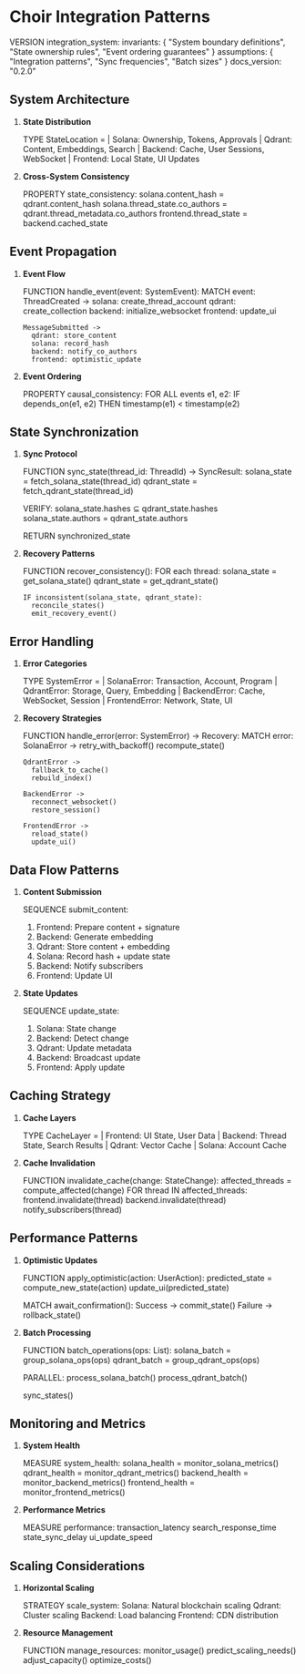 # Choir Integration Patterns

VERSION integration_system:
invariants: {
"System boundary definitions",
"State ownership rules",
"Event ordering guarantees"
}
assumptions: {
"Integration patterns",
"Sync frequencies",
"Batch sizes"
}
docs_version: "0.2.0"

## System Architecture

1. **State Distribution**

   TYPE StateLocation =
   | Solana: Ownership, Tokens, Approvals
   | Qdrant: Content, Embeddings, Search
   | Backend: Cache, User Sessions, WebSocket
   | Frontend: Local State, UI Updates

2. **Cross-System Consistency**

   PROPERTY state_consistency:
   solana.content_hash = qdrant.content_hash
   solana.thread_state.co_authors = qdrant.thread_metadata.co_authors
   frontend.thread_state = backend.cached_state

## Event Propagation

1.  **Event Flow**

    FUNCTION handle_event(event: SystemEvent):
    MATCH event:
    ThreadCreated ->
    solana: create_thread_account
    qdrant: create_collection
    backend: initialize_websocket
    frontend: update_ui

        MessageSubmitted ->
          qdrant: store_content
          solana: record_hash
          backend: notify_co_authors
          frontend: optimistic_update

2.  **Event Ordering**

    PROPERTY causal_consistency:
    FOR ALL events e1, e2:
    IF depends_on(e1, e2) THEN
    timestamp(e1) < timestamp(e2)

## State Synchronization

1.  **Sync Protocol**

    FUNCTION sync_state(thread_id: ThreadId) -> SyncResult:
    solana_state = fetch_solana_state(thread_id)
    qdrant_state = fetch_qdrant_state(thread_id)

    VERIFY:
    solana_state.hashes ⊆ qdrant_state.hashes
    solana_state.authors = qdrant_state.authors

    RETURN synchronized_state

2.  **Recovery Patterns**

    FUNCTION recover_consistency():
    FOR each thread:
    solana_state = get_solana_state()
    qdrant_state = get_qdrant_state()

        IF inconsistent(solana_state, qdrant_state):
          reconcile_states()
          emit_recovery_event()

## Error Handling

1.  **Error Categories**

    TYPE SystemError =
    | SolanaError: Transaction, Account, Program
    | QdrantError: Storage, Query, Embedding
    | BackendError: Cache, WebSocket, Session
    | FrontendError: Network, State, UI

2.  **Recovery Strategies**

    FUNCTION handle_error(error: SystemError) -> Recovery:
    MATCH error:
    SolanaError ->
    retry_with_backoff()
    recompute_state()

        QdrantError ->
          fallback_to_cache()
          rebuild_index()

        BackendError ->
          reconnect_websocket()
          restore_session()

        FrontendError ->
          reload_state()
          update_ui()

## Data Flow Patterns

1. **Content Submission**

   SEQUENCE submit_content:

   1. Frontend: Prepare content + signature
   2. Backend: Generate embedding
   3. Qdrant: Store content + embedding
   4. Solana: Record hash + update state
   5. Backend: Notify subscribers
   6. Frontend: Update UI

2. **State Updates**

   SEQUENCE update_state:

   1. Solana: State change
   2. Backend: Detect change
   3. Qdrant: Update metadata
   4. Backend: Broadcast update
   5. Frontend: Apply update

## Caching Strategy

1. **Cache Layers**

   TYPE CacheLayer =
   | Frontend: UI State, User Data
   | Backend: Thread State, Search Results
   | Qdrant: Vector Cache
   | Solana: Account Cache

2. **Cache Invalidation**

   FUNCTION invalidate_cache(change: StateChange):
   affected_threads = compute_affected(change)
   FOR thread IN affected_threads:
   frontend.invalidate(thread)
   backend.invalidate(thread)
   notify_subscribers(thread)

## Performance Patterns

1. **Optimistic Updates**

   FUNCTION apply_optimistic(action: UserAction):
   predicted_state = compute_new_state(action)
   update_ui(predicted_state)

   MATCH await_confirmation():
   Success -> commit_state()
   Failure -> rollback_state()

2. **Batch Processing**

   FUNCTION batch_operations(ops: List<Operation>):
   solana_batch = group_solana_ops(ops)
   qdrant_batch = group_qdrant_ops(ops)

   PARALLEL:
   process_solana_batch()
   process_qdrant_batch()

   sync_states()

## Monitoring and Metrics

1. **System Health**

   MEASURE system_health:
   solana_health = monitor_solana_metrics()
   qdrant_health = monitor_qdrant_metrics()
   backend_health = monitor_backend_metrics()
   frontend_health = monitor_frontend_metrics()

2. **Performance Metrics**

   MEASURE performance:
   transaction_latency
   search_response_time
   state_sync_delay
   ui_update_speed

## Scaling Considerations

1. **Horizontal Scaling**

   STRATEGY scale_system:
   Solana: Natural blockchain scaling
   Qdrant: Cluster scaling
   Backend: Load balancing
   Frontend: CDN distribution

2. **Resource Management**

   FUNCTION manage_resources:
   monitor_usage()
   predict_scaling_needs()
   adjust_capacity()
   optimize_costs()
